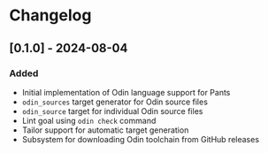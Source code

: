 # Changelog

## [0.1.0] - 2024-08-04

### Added
- Initial implementation of Odin language support for Pants
- `odin_sources` target generator for Odin source files
- `odin_source` target for individual Odin source files  
- Lint goal using `odin check` command
- Tailor support for automatic target generation
- Subsystem for downloading Odin toolchain from GitHub releases